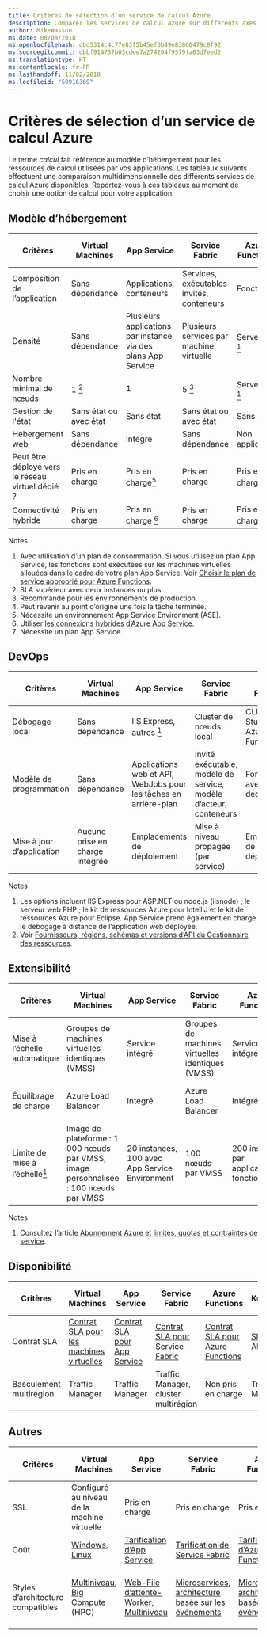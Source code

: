 ```yaml
---
title: Critères de sélection d’un service de calcul Azure
description: Comparer les services de calcul Azure sur différents axes
author: MikeWasson
ms.date: 08/08/2018
ms.openlocfilehash: dbd5314c4c77e83f5b45ef0b49e83860479c8f92
ms.sourcegitcommit: dbbf914757b03cdee7a274204f9579fa63d7eed2
ms.translationtype: HT
ms.contentlocale: fr-FR
ms.lasthandoff: 11/02/2018
ms.locfileid: "50916369"
---
```

# <a name="criteria-for-choosing-an-azure-compute-service"></a>Critères de sélection d’un service de calcul Azure

Le terme *calcul* fait référence au modèle d’hébergement pour les ressources de calcul utilisées par vos applications. Les tableaux suivants effectuent une comparaison multidimensionnelle des différents services de calcul Azure disponibles. Reportez-vous à ces tableaux au moment de choisir une option de calcul pour votre application.

## <a name="hosting-model"></a>Modèle d’hébergement

| Critères | Virtual Machines | App Service | Service Fabric | Azure Functions | Azure Kubernetes Service | Container Instances | Azure Batch |
|----------|-----------------|-------------|----------------|-----------------|-------------------------|----------------|-------------|
| Composition de l’application | Sans dépendance | Applications, conteneurs | Services, exécutables invités, conteneurs | Fonctions | Containers | Containers | Scheduled jobs  |
| Densité | Sans dépendance | Plusieurs applications par instance via des plans App Service | Plusieurs services par machine virtuelle | Serverless <a href="#note1"><sup>1</sup></a> | Plusieurs conteneurs par nœud |Aucune instance dédiée | Plusieurs applications par machine virtuelle |
| Nombre minimal de nœuds | 1 <a href="#note2"><sup>2</sup></a>  | 1 | 5 <a href="#note3"><sup>3</sup></a> | Serverless <a href="#note1"><sup>1</sup></a> | 3 <a href="#note3"><sup>3</sup></a> | Aucun nœud dédié | 1 <a href="#note4"><sup>4</sup></a> |
| Gestion de l'état | Sans état ou avec état | Sans état | Sans état ou avec état | Sans état | Sans état ou avec état | Sans état | Sans état |
| Hébergement web | Sans dépendance | Intégré | Sans dépendance | Non applicable | Sans dépendance | Sans dépendance | Non  |
| Peut être déployé vers le réseau virtuel dédié ? | Pris en charge | Pris en charge<a href="#note5"><sup>5</sup></a> | Pris en charge | Pris en charge <a href="#note5"><sup>5</sup></a> | [Pris en charge](/azure/aks/networking-overview) | Non pris en charge | Pris en charge |
| Connectivité hybride | Pris en charge | Pris en charge <a href="#note6"><sup>6</sup></a>  | Pris en charge | Pris en charge <a href="#node7"><sup>7</sup></a> | Pris en charge | Non pris en charge | Pris en charge |

Notes

1. <span id="note1">Avec utilisation d’un plan de consommation. Si vous utilisez un plan App Service, les fonctions sont exécutées sur les machines virtuelles allouées dans le cadre de votre plan App Service. Voir [Choisir le plan de service approprié pour Azure Functions][function-plans].</span>
2. <span id="note2">SLA supérieur avec deux instances ou plus.</span>
3. <span id="note3">Recommandé pour les environnements de production.</span>
4. <span id="note4">Peut revenir au point d’origine une fois la tâche terminée.</span>
5. <span id="note5">Nécessite un environnement App Service Environment (ASE).</span>
6. <span id="note6">Utiliser [les connexions hybrides d’Azure App Service][app-service-hybrid].</span>
7. <span id="note7">Nécessite un plan App Service.</span>

## <a name="devops"></a>DevOps

| Critères | Virtual Machines | App Service | Service Fabric | Azure Functions | Azure Kubernetes Service | Container Instances | Azure Batch |
|----------|-----------------|-------------|----------------|-----------------|-------------------------|----------------|-------------|
| Débogage local | Sans dépendance | IIS Express, autres <a href="#note1b"><sup>1</sup></a> | Cluster de nœuds local | CLI Visual Studio ou Azure Functions | Minikube, autres | Runtime de conteneurs local | Non pris en charge |
| Modèle de programmation | Sans dépendance | Applications web et API, WebJobs pour les tâches en arrière-plan | Invité exécutable, modèle de service, modèle d’acteur, conteneurs | Fonctions avec déclencheurs | Sans dépendance | Sans dépendance | Application de ligne de commande |
| Mise à jour d’application | Aucune prise en charge intégrée | Emplacements de déploiement | Mise à niveau propagée (par service) | Emplacements de déploiement | Mise à jour propagée | Non applicable |

Notes

1. <span id="note1b">Les options incluent IIS Express pour ASP.NET ou node.js (iisnode) ; le serveur web PHP ; le kit de ressources Azure pour IntelliJ et le kit de ressources Azure pour Eclipse. App Service prend également en charge le débogage à distance de l’application web déployée.</span>
2. <span id="note2b">Voir [Fournisseurs, régions, schémas et versions d’API du Gestionnaire des ressources][resource-manager-supported-services].</span> 


## <a name="scalability"></a>Extensibilité

| Critères | Virtual Machines | App Service | Service Fabric | Azure Functions | Azure Kubernetes Service | Container Instances | Azure Batch |
|----------|-----------------|-------------|----------------|-----------------|-------------------------|----------------|-------------|
| Mise à l’échelle automatique | Groupes de machines virtuelles identiques (VMSS) | Service intégré | Groupes de machines virtuelles identiques (VMSS) | Service intégré | Non pris en charge | Non pris en charge | N/A |
| Équilibrage de charge | Azure Load Balancer | Intégré | Azure Load Balancer | Intégré | Intégré |  Aucune prise en charge intégrée | Azure Load Balancer |
| Limite de mise à l’échelle<a href="#note1c"><sup>1</sup></a> | Image de plateforme : 1 000 nœuds par VMSS, image personnalisée : 100 nœuds par VMSS | 20 instances, 100 avec App Service Environment | 100 nœuds par VMSS | 200 instances par application de fonction | 100 nœuds par cluster (limite par défaut) |20 groupes de conteneurs par abonnement (limite par défaut). | Limite de 20 cœurs (limite par défaut). |

Notes

1. <span id="note1c">Consultez l’article [Abonnement Azure et limites, quotas et contraintes de service](/azure/azure-subscription-service-limits)</span>.

## <a name="availability"></a>Disponibilité

| Critères | Virtual Machines | App Service | Service Fabric | Azure Functions | Azure Kubernetes Service | Container Instances | Azure Batch |
|----------|-----------------|-------------|----------------|-----------------|-------------------------|----------------|-------------|
| Contrat SLA | [Contrat SLA pour les machines virtuelles][sla-vm] | [Contrat SLA pour App Service][sla-app-service] | [Contrat SLA pour Service Fabric][sla-sf] | [Contrat SLA pour Azure Functions][sla-functions] | [SLA pour AKS][sla-acs] | [Contrat SLA pour Container Instances](https://azure.microsoft.com/support/legal/sla/container-instances/) | [Contrat SLA pour Azure Batch][sla-batch] |
| Basculement multirégion | Traffic Manager | Traffic Manager | Traffic Manager, cluster multirégion | Non pris en charge  | Traffic Manager | Non pris en charge | Non pris en charge |

## <a name="other"></a>Autres

| Critères | Virtual Machines | App Service | Service Fabric | Azure Functions | Azure Kubernetes Service | Container Instances | Azure Batch |
|----------|-----------------|-------------|----------------|-----------------|-------------------------|----------------|-------------|
| SSL | Configuré au niveau de la machine virtuelle | Pris en charge | Pris en charge  | Pris en charge | [Contrôleur d’entrée](/azure/aks/ingress) | Utilisez le conteneur [side-car](../../patterns/sidecar.md) | Pris en charge |
| Coût | [Windows][cost-windows-vm], [Linux][cost-linux-vm] | [Tarification d’App Service][cost-app-service] | [Tarification de Service Fabric][cost-service-fabric] | [Tarification d’Azure Functions][cost-functions] | [Tarification AKS][cost-acs] | [Tarification Container Instances](https://azure.microsoft.com/pricing/details/container-instances/) | [Tarification d’Azure Batch][cost-batch]
| Styles d’architecture compatibles | [Multiniveau][n-tier], [Big Compute][big-compute] (HPC) | [Web-File d’attente-Worker][w-q-w], [Multiniveau][n-tier] | [Microservices][microservices], [architecture basée sur les événements][event-driven] | [Microservices][microservices], [architecture basée sur les événements][event-driven] | [Microservices][microservices], [architecture basée sur les événements][event-driven] | [Microservices][microservices], automatisation des tâches, programmes de traitement par lots  | [Big Compute][big-compute] (HPC) |

[cost-linux-vm]: https://azure.microsoft.com/pricing/details/virtual-machines/linux/
[cost-windows-vm]: https://azure.microsoft.com/pricing/details/virtual-machines/windows/
[cost-app-service]: https://azure.microsoft.com/pricing/details/app-service/
[cost-service-fabric]: https://azure.microsoft.com/pricing/details/service-fabric/
[cost-functions]: https://azure.microsoft.com/pricing/details/functions/
[cost-acs]: https://azure.microsoft.com/pricing/details/kubernetes-service/
[cost-batch]: https://azure.microsoft.com/pricing/details/batch/

[function-plans]: /azure/azure-functions/functions-scale
[sla-acs]: https://azure.microsoft.com/support/legal/sla/kubernetes-service
[sla-app-service]: https://azure.microsoft.com/support/legal/sla/app-service/
[sla-batch]: https://azure.microsoft.com/support/legal/sla/batch/
[sla-functions]: https://azure.microsoft.com/support/legal/sla/functions/
[sla-sf]: https://azure.microsoft.com/support/legal/sla/service-fabric/
[sla-vm]: https://azure.microsoft.com/support/legal/sla/virtual-machines/

[resource-manager-supported-services]: /azure/azure-resource-manager/resource-manager-supported-services
[scale-acs]: /azure/container-service/kubernetes/container-service-scale#scaling-considerations

[n-tier]: ../architecture-styles/n-tier.md
[w-q-w]: ../architecture-styles/web-queue-worker.md
[microservices]: ../architecture-styles/microservices.md
[event-driven]: ../architecture-styles/event-driven.md
[big-date]: ../architecture-styles/big-data.md
[big-compute]: ../architecture-styles/big-compute.md

[app-service-hybrid]: /azure/app-service/app-service-hybrid-connections
